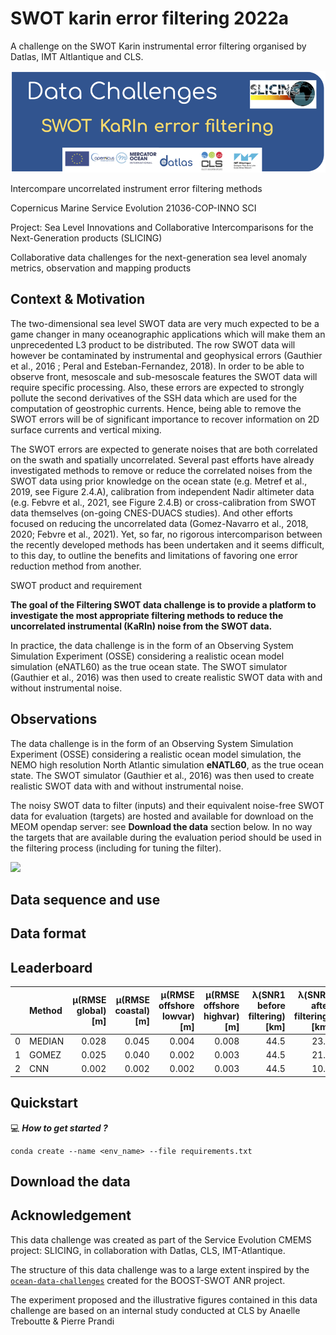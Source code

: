 # SWOT karin error filtering 2022a
A challenge on the SWOT Karin instrumental error filtering organised by Datlas, IMT Altlantique and CLS.


<img src="figures/DC_SWOT_karin_error_filtering-banner.png" />


Intercompare uncorrelated instrument error filtering methods 

Copernicus Marine Service Evolution 21036-COP-INNO SCI

Project:
Sea Level Innovations and Collaborative Intercomparisons for the Next-Generation products (SLICING)  

Collaborative data challenges for the next-generation sea level anomaly metrics, observation and mapping products  

## Context & Motivation

The two-dimensional sea level SWOT data are very much expected to be a game changer in many oceanographic applications which will make them an unprecedented L3 product to be distributed. The row SWOT data will however be contaminated by instrumental and geophysical errors (Gauthier et al., 2016 ; Peral and Esteban-Fernandez, 2018). In order to be able to observe front, mesoscale and sub-mesoscale features the SWOT data will require specific processing. Also, these errors are expected to strongly pollute the second derivatives of the SSH data which are used for the computation of geostrophic currents. Hence, being able to remove the SWOT errors will be of significant importance to recover information on 2D surface currents and vertical mixing.  

The SWOT errors are expected to generate noises that are both correlated on the swath and spatially uncorrelated. Several past efforts have already investigated methods to remove or reduce the correlated noises from the SWOT data using prior knowledge on the ocean state (e.g. Metref et al., 2019, see Figure 2.4.A), calibration from independent Nadir altimeter data (e.g. Febvre et al., 2021, see Figure 2.4.B) or cross-calibration from SWOT data themselves (on-going CNES-DUACS studies). And other efforts focused on reducing the uncorrelated data (Gomez-Navarro et al., 2018, 2020; Febvre et al., 2021). Yet, so far, no rigorous intercomparison between the recently developed methods has been undertaken and it seems difficult, to this day, to outline the benefits and limitations of favoring one error reduction method from another.  


SWOT product and requirement


**The goal of the Filtering SWOT data challenge is to provide a platform to investigate the most appropriate filtering methods to reduce the uncorrelated instrumental (KaRIn) noise from the SWOT data.** 

In practice, the data challenge is in the form of an Observing System Simulation Experiment (OSSE) considering a realistic ocean model simulation (eNATL60) as the true ocean state. The SWOT simulator (Gauthier et al., 2016) was then used to create realistic SWOT data with and without instrumental noise. 

## Observations
 

The data challenge is in the form of an Observing System Simulation Experiment (OSSE) considering a realistic ocean model simulation, the NEMO high resolution North Atlantic simulation **eNATL60**, as the true ocean state. The SWOT simulator (Gauthier et al., 2016) was then used to create realistic SWOT data with and without instrumental noise. 

The noisy SWOT data to filter (inputs) and their equivalent noise-free SWOT data for evaluation (targets) are hosted and available for download on the MEOM opendap server: see **Download the data** section below.
In no way the targets that are available during the evaluation period should be used in the filtering process (including for tuning the filter).   



<img src="figures/DC_SWOT_Filtering-data_illustration.png" />


## Data sequence and use


## Data format

## Leaderboard
|    | Method   |   µ(RMSE global) [m] |   µ(RMSE coastal) [m] |   µ(RMSE offshore lowvar) [m] |   µ(RMSE offshore highvar) [m] |   λ(SNR1 before filtering) [km] |   λ(SNR1 after filtering) [km] | Reference                  |
|---:|:---------|---------------------:|----------------------:|------------------------------:|-------------------------------:|--------------------------------:|-------------------------------:|:---------------------------|
|  0 | MEDIAN   |            0.028 |              0.045 |                    0.004 |                     0.008 |                            44.5 |                           23.3 | [demo_benchmark_MEDIAN.ipynb](https://github.com/ocean-data-challenges/2022a_SWOT_karin_error_filtering/blob/b58bd3017517b11fa4ad99e1ecdd0c57a0d3f575/notebook/demo_benchmark_MEDIAN.ipynb) |
|  1 | GOMEZ    |            0.025 |             0.040 |                    0.002 |                     0.003 |                            44.5 |                           21.5 | [demo_benchmark_GOMEZ.ipynb](https://github.com/ocean-data-challenges/2022a_SWOT_karin_error_filtering/blob/b58bd3017517b11fa4ad99e1ecdd0c57a0d3f575/notebook/demo_benchmark_GOMEZ.ipynb) |
|  2 | CNN      |           0.002 |            0.002 |                    0.002 |                     0.003 |                            44.5 |                           10.5 | [demo_benchmark_CNN.ipynb](https://github.com/ocean-data-challenges/2022a_SWOT_karin_error_filtering/blob/b58bd3017517b11fa4ad99e1ecdd0c57a0d3f575/notebook/demo_benchmark_CNN.ipynb) |


## Quickstart
:computer: _**How to get started ?**_
```
conda create --name <env_name> --file requirements.txt
```


## Download the data


## Acknowledgement

This data challenge was created as part of the Service Evolution CMEMS project: SLICING, in collaboration with Datlas, CLS, IMT-Atlantique.

The structure of this data challenge was to a large extent inspired by the [`ocean-data-challenges`](https://github.com/ocean-data-challenges) created for the BOOST-SWOT ANR project.

The experiment proposed and the illustrative figures contained in this data challenge are based on an internal study conducted at CLS by Anaelle Treboutte & Pierre Prandi


